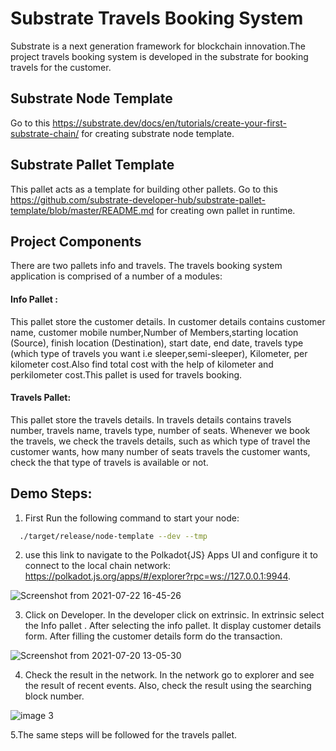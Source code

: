 # Substrate Travels Booking System 
Substrate is a next generation framework for blockchain innovation.The project travels booking system is developed in the substrate for booking travels for the customer. 
## Substrate Node Template
Go to this https://substrate.dev/docs/en/tutorials/create-your-first-substrate-chain/ for creating substrate node template.
## Substrate Pallet Template
This pallet acts as a template for building other pallets.
Go to this https://github.com/substrate-developer-hub/substrate-pallet-template/blob/master/README.md for creating own pallet in runtime.

## Project Components
There are two pallets info and travels.
The  travels booking system application is comprised of a number of a modules:

#### Info Pallet :

This pallet store the customer details. In customer details contains customer name, customer mobile number,Number of Members,starting location (Source), finish location (Destination), start date, end date, travels type (which type of travels you want i.e sleeper,semi-sleeper), Kilometer, per kilometer cost.Also find total cost with the help of kilometer and perkilometer cost.This pallet is used for travels booking.

#### Travels Pallet:

This pallet store the travels details. In travels details contains travels number, travels name, travels type, number of seats. Whenever we book the travels, we check the travels details, such as which type of travel the customer wants, how many number of seats travels the customer wants, check the that type of travels is available or not. 



## Demo Steps:
1. First Run the following command to start your node:
 ```sh
   ./target/release/node-template --dev --tmp
 ```
2. use this link to navigate to the Polkadot{JS} Apps UI and configure it to connect to the local  chain network: https://polkadot.js.org/apps/#/explorer?rpc=ws://127.0.0.1:9944. 

![Screenshot from 2021-07-22 16-45-26](https://user-images.githubusercontent.com/85154086/126631854-57480c12-821e-4c31-aa9c-e1f47e9705b0.png)

3. Click on Developer. In the developer click on extrinsic. In extrinsic select the Info pallet . After selecting the info pallet. It display customer details form.
 After filling the customer details form do the transaction.

![Screenshot from 2021-07-20 13-05-30](https://user-images.githubusercontent.com/85154086/126481845-e98c1bb6-76c4-45ac-bcc1-dd205373ff68.png)

4. Check the result in the network. In the network go to explorer and see the result of recent events. Also, check the result using the searching block number.

![image 3](https://user-images.githubusercontent.com/85154086/126488849-7db6801a-0212-4fdf-a629-223eec7196bb.png)


5.The same steps will be followed for the travels pallet.
